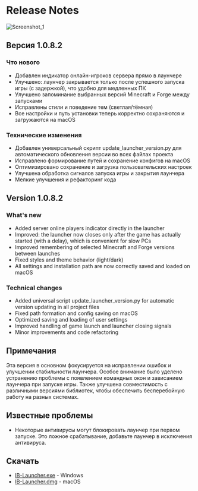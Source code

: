 # Release Notes
![Screenshot_1](https://github.com/user-attachments/assets/7474a540-a7ac-4a11-8d19-bd406c685e61)

## Версия 1.0.8.2

### Что нового
- Добавлен индикатор онлайн-игроков сервера прямо в лаунчере
- Улучшено: лаунчер закрывается только после успешного запуска игры (с задержкой), что удобно для медленных ПК
- Улучшено запоминание выбранных версий Minecraft и Forge между запусками
- Исправлены стили и поведение тем (светлая/тёмная)
- Все настройки и путь установки теперь корректно сохраняются и загружаются на macOS

### Технические изменения
- Добавлен универсальный скрипт update_launcher_version.py для автоматического обновления версии во всех файлах проекта
- Исправлено формирование путей и сохранение конфигов на macOS
- Оптимизировано сохранение и загрузка пользовательских настроек
- Улучшена обработка сигналов запуска игры и закрытия лаунчера
- Мелкие улучшения и рефакторинг кода

## Version 1.0.8.2

### What's new
- Added server online players indicator directly in the launcher
- Improved: the launcher now closes only after the game has actually started (with a delay), which is convenient for slow PCs
- Improved remembering of selected Minecraft and Forge versions between launches
- Fixed styles and theme behavior (light/dark)
- All settings and installation path are now correctly saved and loaded on macOS

### Technical changes
- Added universal script update_launcher_version.py for automatic version updating in all project files
- Fixed path formation and config saving on macOS
- Optimized saving and loading of user settings
- Improved handling of game launch and launcher closing signals
- Minor improvements and code refactoring

## Примечания
Эта версия в основном фокусируется на исправлении ошибок и улучшении стабильности лаунчера. Особое внимание было уделено устранению проблемы с появлением командных окон и зависанием лаунчера при запуске игры. Также улучшена совместимость с различными версиями библиотек, чтобы обеспечить бесперебойную работу на разных системах.

## Известные проблемы
- Некоторые антивирусы могут блокировать лаунчер при первом запуске. Это ложное срабатывание, добавьте лаунчер в исключения антивируса.

## Скачать
- [IB-Launcher.exe](https://github.com/mdreval/ib-launcher/releases/download/v1.0.8.2/IB-Launcher.exe) - Windows
- [IB-Launcher.dmg](https://github.com/mdreval/ib-launcher/releases/download/v1.0.8.2/IB-Launcher.dmg) - macOS